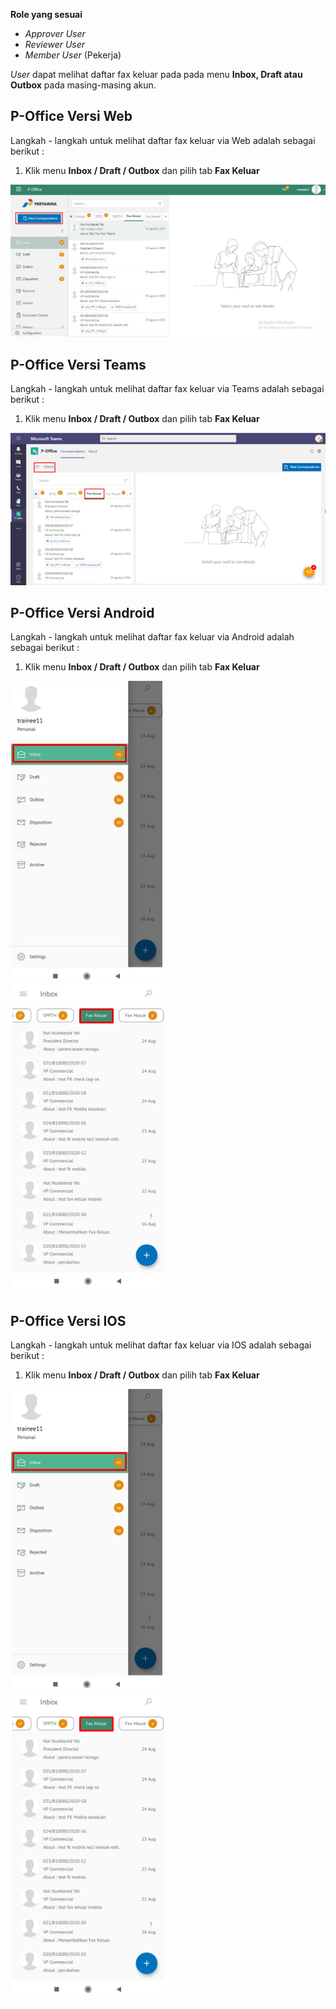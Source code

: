 **Role yang sesuai**

- *Approver User*
- *Reviewer User*
- *Member User* (Pekerja)

*User* dapat melihat daftar fax keluar pada pada menu **Inbox, Draft atau Outbox** pada masing-masing akun. 

## **P-Office Versi Web**

Langkah - langkah untuk melihat daftar fax keluar via Web adalah sebagai berikut :

1. Klik menu **Inbox / Draft / Outbox** dan pilih tab **Fax Keluar**

![gambar](FaxKeluar/FK_Web/FK1.jpg)

## **P-Office Versi Teams**

Langkah - langkah untuk melihat daftar fax keluar via Teams adalah sebagai berikut :

1. Klik menu **Inbox / Draft / Outbox** dan pilih tab **Fax Keluar**

![gambar](FaxKeluar/FK_Teams/FK01.png)

## **P-Office Versi Android**

Langkah - langkah untuk melihat daftar fax keluar via Android adalah sebagai berikut :

1. Klik menu **Inbox / Draft / Outbox** dan pilih tab **Fax Keluar**

![gambar](FaxKeluar/FK_Android/DaftarFK/A01.jpg) ![gambar](FaxKeluar/FK_Android/DaftarFK/A02.jpg)

## **P-Office Versi IOS**

Langkah - langkah untuk melihat daftar fax keluar via IOS adalah sebagai berikut :

1. Klik menu **Inbox / Draft / Outbox** dan pilih tab **Fax Keluar**

![gambar](FaxKeluar/FK_IOS/FK-1.1.png) ![gambar](FaxKeluar/FK_IOS/FK-1.2.png)